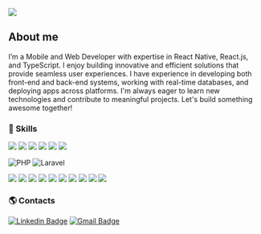 ![](https://komarev.com/ghpvc/?username=MarceloLimaCodes&color=006bed)

## About me

I’m a Mobile and Web Developer with expertise in React Native, React.js, and TypeScript. I enjoy building innovative and efficient solutions that provide seamless user experiences. I have experience in developing both front-end and back-end systems, working with real-time databases, and deploying apps across platforms. I'm always eager to learn new technologies and contribute to meaningful projects. Let's build something awesome together!

### 🚀 Skills

<img src="https://img.shields.io/badge/TypeScript-007ACC?style=for-the-badge&logo=typescript&logoColor=white"/> <img src="https://img.shields.io/badge/JavaScript-323330?style=for-the-badge&logo=javascript&logoColor=F7DF1E"/> <img src="https://img.shields.io/badge/Angular-DD0031?style=for-the-badge&logo=angular&logoColor=white"/> <img src="https://img.shields.io/badge/React-20232A?style=for-the-badge&logo=react&logoColor=61DAFB"/> <img src="https://img.shields.io/badge/React_Native-20232A?style=for-the-badge&logo=react&logoColor=blue"/> <img src="https://img.shields.io/badge/Expo-1B1F23?style=for-the-badge&logo=expo&logoColor=white"/> 

![PHP](https://img.shields.io/badge/php-%23777BB4.svg?style=for-the-badge&logo=php&logoColor=white) ![Laravel](https://img.shields.io/badge/laravel-%23FF2D20.svg?style=for-the-badge&logo=laravel&logoColor=white)

<img src="https://img.shields.io/badge/Insomnia-5849be?style=for-the-badge&logo=Insomnia&logoColor=white"/> <img src="https://img.shields.io/badge/JWT-000000?style=for-the-badge&logo=JSON%20web%20tokens&logoColor=white"/> <img src="https://img.shields.io/badge/Node.js-339933?style=for-the-badge&logo=nodedotjs&logoColor=white"/> <img src="https://img.shields.io/badge/Express-000000?style=for-the-badge&logo=express&logoColor=white"/>
<img src ="https://img.shields.io/badge/postgres-%23316192.svg?&style=for-the-badge&logo=postgresql&logoColor=white"/> <img src="https://img.shields.io/badge/MongoDB-4EA94B?style=for-the-badge&logo=mongodb&logoColor=white"/> <img src="https://img.shields.io/badge/MySQL-005C84?style=for-the-badge&logo=mysql&logoColor=white"/> <img src="https://img.shields.io/badge/SQLite-07405E?style=for-the-badge&logo=sqlite&logoColor=white"/>
<img src="https://img.shields.io/badge/Vercel-000000?style=for-the-badge&logo=vercel&logoColor=white"/>
<img src="https://img.shields.io/badge/docker%20-%230db7ed.svg?&style=for-the-badge&logo=docker&logoColor=white"/>

### 🌎 Contacts

[![Linkedin Badge](https://img.shields.io/badge/-marcelolimac-blue?style=flat-square&logo=Linkedin&logoColor=white&link=https://www.linkedin.com/in/marcelolimac)](https://www.linkedin.com/in/marcelolimac)
[![Gmail Badge](https://img.shields.io/badge/-marcelolima557@gmail.com-006bed?style=flat-square&logo=Gmail&logoColor=white&link=mailto:marcelolima557@gmail.com)](mailto:marcelolima557@gmail.com)

